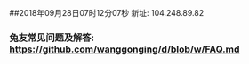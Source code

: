 ##2018年09月28日07时12分07秒 新址: 104.248.89.82
### 兔友常见问题及解答: https://github.com/wanggonging/d/blob/w/FAQ.md
